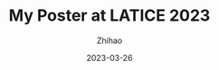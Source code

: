 ---
layout: post
title: My Poster at LATICE 2023
author: Zhihao
description: Snow Depth from Satellite Laser Altimetry - Co-registration, Bias Correction, and Statistical Downscaling
date: 2023-03-26
tags: links
categories: climate datascience
redirect: /assets/pdf/LATICE2023_zhihao_poster_snowdepth.pdf
lang: eng
publish: yes
---